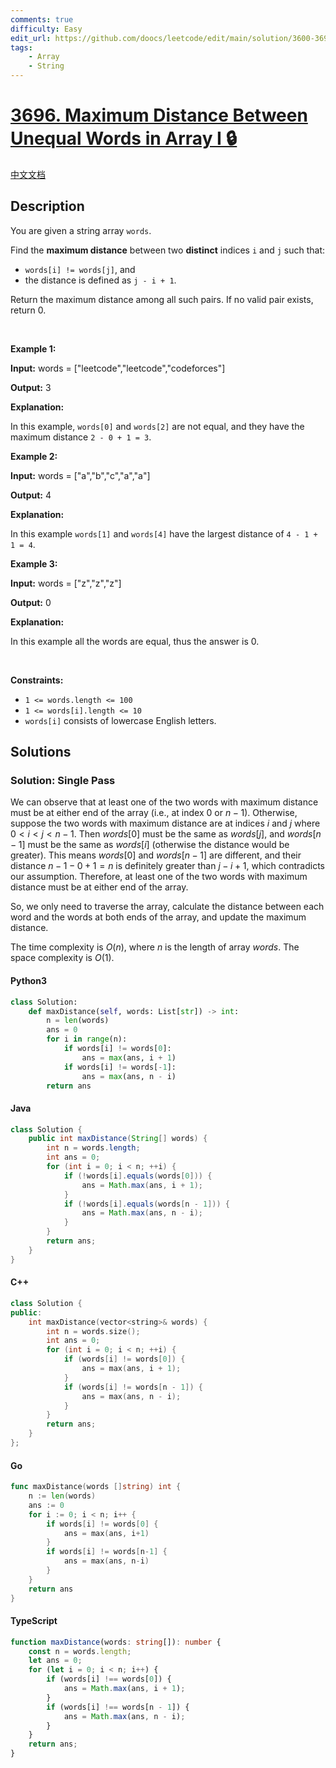 ```yaml
---
comments: true
difficulty: Easy
edit_url: https://github.com/doocs/leetcode/edit/main/solution/3600-3699/3696.Maximum%20Distance%20Between%20Unequal%20Words%20in%20Array%20I/README_EN.md
tags:
    - Array
    - String
---
```


<!-- problem:start -->

# [3696. Maximum Distance Between Unequal Words in Array I 🔒](https://leetcode.com/problems/maximum-distance-between-unequal-words-in-array-i)

[中文文档](/solution/3600-3699/3696.Maximum%20Distance%20Between%20Unequal%20Words%20in%20Array%20I/README.md)

## Description

<!-- description:start -->

<p>You are given a string array <code>words</code>.</p>

<p>Find the <strong>maximum distance</strong> between two <strong>distinct</strong> indices <code>i</code> and <code>j</code> such that:</p>

<ul>
	<li><code>words[i] != words[j]</code>, and</li>
	<li>the distance is defined as <code>j - i + 1</code>.</li>
</ul>

<p>Return the maximum distance among all such pairs. If no valid pair exists, return 0.</p>
<p>&nbsp;</p>
<p><strong class="example">Example 1:</strong></p>

<div class="example-block">
<p><strong>Input:</strong> <span class="example-io">words = [&quot;leetcode&quot;,&quot;leetcode&quot;,&quot;codeforces&quot;]</span></p>

<p><strong>Output:</strong> <span class="example-io">3</span></p>

<p><strong>Explanation:</strong></p>

<p>In this example, <code>words[0]</code> and <code>words[2]</code> are not equal, and they have the maximum distance <code>2 - 0 + 1 = 3</code>.</p>
</div>

<p><strong class="example">Example 2:</strong></p>

<div class="example-block">
<p><strong>Input:</strong> <span class="example-io">words = [&quot;a&quot;,&quot;b&quot;,&quot;c&quot;,&quot;a&quot;,&quot;a&quot;]</span></p>

<p><strong>Output:</strong> <span class="example-io">4</span></p>

<p><strong>Explanation:</strong></p>

<p>In this example <code>words[1]</code> and <code>words[4]</code> have the largest distance of <code>4 - 1 + 1 = 4</code>.</p>
</div>

<p><strong class="example">Example 3:</strong></p>

<div class="example-block">
<p><strong>Input:</strong> <span class="example-io">words = [&quot;z&quot;,&quot;z&quot;,&quot;z&quot;]</span></p>

<p><strong>Output:</strong> <span class="example-io">0</span></p>

<p><strong>Explanation:</strong></p>

<p>In this example all the words are equal, thus the answer is 0.</p>
</div>

<p>&nbsp;</p>
<p><strong>Constraints:</strong></p>

<ul>
	<li><code>1 &lt;= words.length &lt;= 100</code></li>
	<li><code>1 &lt;= words[i].length &lt;= 10</code></li>
	<li><code>words[i]</code> consists of lowercase English letters.</li>
</ul>

<!-- description:end -->

## Solutions

<!-- solution:start -->

### Solution: Single Pass

We can observe that at least one of the two words with maximum distance must be at either end of the array (i.e., at index $0$ or $n - 1$). Otherwise, suppose the two words with maximum distance are at indices $i$ and $j$ where $0 < i < j < n - 1$. Then $\textit{words}[0]$ must be the same as $\textit{words}[j]$, and $\textit{words}[n - 1]$ must be the same as $\textit{words}[i]$ (otherwise the distance would be greater). This means $\textit{words}[0]$ and $\textit{words}[n - 1]$ are different, and their distance $n - 1 - 0 + 1 = n$ is definitely greater than $j - i + 1$, which contradicts our assumption. Therefore, at least one of the two words with maximum distance must be at either end of the array.

So, we only need to traverse the array, calculate the distance between each word and the words at both ends of the array, and update the maximum distance.

The time complexity is $O(n)$, where $n$ is the length of array $\textit{words}$. The space complexity is $O(1)$.

<!-- tabs:start -->

#### Python3

```python
class Solution:
    def maxDistance(self, words: List[str]) -> int:
        n = len(words)
        ans = 0
        for i in range(n):
            if words[i] != words[0]:
                ans = max(ans, i + 1)
            if words[i] != words[-1]:
                ans = max(ans, n - i)
        return ans
```

#### Java

```java
class Solution {
    public int maxDistance(String[] words) {
        int n = words.length;
        int ans = 0;
        for (int i = 0; i < n; ++i) {
            if (!words[i].equals(words[0])) {
                ans = Math.max(ans, i + 1);
            }
            if (!words[i].equals(words[n - 1])) {
                ans = Math.max(ans, n - i);
            }
        }
        return ans;
    }
}
```

#### C++

```cpp
class Solution {
public:
    int maxDistance(vector<string>& words) {
        int n = words.size();
        int ans = 0;
        for (int i = 0; i < n; ++i) {
            if (words[i] != words[0]) {
                ans = max(ans, i + 1);
            }
            if (words[i] != words[n - 1]) {
                ans = max(ans, n - i);
            }
        }
        return ans;
    }
};
```

#### Go

```go
func maxDistance(words []string) int {
	n := len(words)
	ans := 0
	for i := 0; i < n; i++ {
		if words[i] != words[0] {
			ans = max(ans, i+1)
		}
		if words[i] != words[n-1] {
			ans = max(ans, n-i)
		}
	}
	return ans
}
```

#### TypeScript

```ts
function maxDistance(words: string[]): number {
    const n = words.length;
    let ans = 0;
    for (let i = 0; i < n; i++) {
        if (words[i] !== words[0]) {
            ans = Math.max(ans, i + 1);
        }
        if (words[i] !== words[n - 1]) {
            ans = Math.max(ans, n - i);
        }
    }
    return ans;
}
```

<!-- tabs:end -->

<!-- solution:end -->

<!-- problem:end -->
